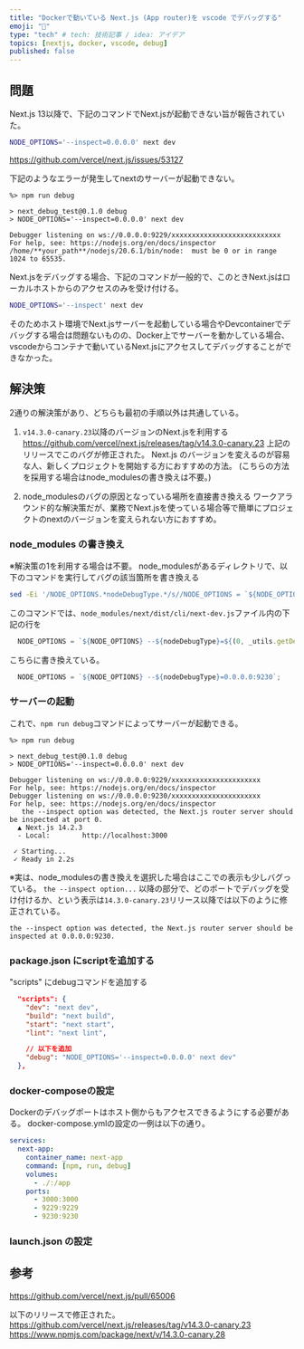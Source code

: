 ```yaml
---
title: "Dockerで動いている Next.js (App router)を vscode でデバッグする"
emoji: "🦁"
type: "tech" # tech: 技術記事 / idea: アイデア
topics: [nextjs, docker, vscode, debug]
published: false
---
```


## 問題
Next.js 13以降で、下記のコマンドでNext.jsが起動できない旨が報告されていた。
```bash
NODE_OPTIONS='--inspect=0.0.0.0' next dev
```
https://github.com/vercel/next.js/issues/53127

下記のようなエラーが発生してnextのサーバーが起動できない。
```
%> npm run debug

> next_debug_test@0.1.0 debug
> NODE_OPTIONS='--inspect=0.0.0.0' next dev

Debugger listening on ws://0.0.0.0:9229/xxxxxxxxxxxxxxxxxxxxxxxxxxx
For help, see: https://nodejs.org/en/docs/inspector
/home/**your_path**/nodejs/20.6.1/bin/node:  must be 0 or in range 1024 to 65535.
```

Next.jsをデバッグする場合、下記のコマンドが一般的で、このときNext.jsはローカルホストからのアクセスのみを受け付ける。
```bash
NODE_OPTIONS='--inspect' next dev
```
そのためホスト環境でNext.jsサーバーを起動している場合やDevcontainerでデバッグする場合は問題ないものの、Docker上でサーバーを動かしている場合、vscodeからコンテナで動いているNext.jsにアクセスしてデバッグすることができなかった。

## 解決策
2通りの解決策があり、どちらも最初の手順以外は共通している。

1. `v14.3.0-canary.23`以降のバージョンのNext.jsを利用する
https://github.com/vercel/next.js/releases/tag/v14.3.0-canary.23
上記のリリースでこのバグが修正された。
Next.js のバージョンを変えるのが容易な人、新しくプロジェクトを開始する方におすすめの方法。
(こちらの方法を採用する場合はnode_modulesの書き換えは不要。)

2. node_modulesのバグの原因となっている場所を直接書き換える
ワークアラウンド的な解決策だが、業務でNext.jsを使っている場合等で簡単にプロジェクトのnextのバージョンを変えられない方におすすめ。

### node_modules の書き換え
※解決策の1を利用する場合は不要。
node_modulesがあるディレクトリで、以下のコマンドを実行してバグの該当箇所を書き換える
```bash
sed -Ei '/NODE_OPTIONS.*nodeDebugType.*/s//NODE_OPTIONS = `${NODE_OPTIONS} --${nodeDebugType}=0.0.0.0:9230`;/' node_modules/next/dist/cli/next-dev.js
```

このコマンドでは、`node_modules/next/dist/cli/next-dev.js`ファイル内の下記の行を
```js
  NODE_OPTIONS = `${NODE_OPTIONS} --${nodeDebugType}=${(0, _utils.getDebugPort)() + 1}`;
```

こちらに書き換えている。
```js
  NODE_OPTIONS = `${NODE_OPTIONS} --${nodeDebugType}=0.0.0.0:9230`;
```

### サーバーの起動
これで、`npm run debug`コマンドによってサーバーが起動できる。
```
%> npm run debug

> next_debug_test@0.1.0 debug
> NODE_OPTIONS='--inspect=0.0.0.0' next dev

Debugger listening on ws://0.0.0.0:9229/xxxxxxxxxxxxxxxxxxxxxx
For help, see: https://nodejs.org/en/docs/inspector
Debugger listening on ws://0.0.0.0:9230/xxxxxxxxxxxxxxxxxxxxxx
For help, see: https://nodejs.org/en/docs/inspector
   the --inspect option was detected, the Next.js router server should be inspected at port 0.
  ▲ Next.js 14.2.3
  - Local:        http://localhost:3000

 ✓ Starting...
 ✓ Ready in 2.2s
```

※実は、node_modulesの書き換えを選択した場合はここでの表示も少しバグっている。
`the --inspect option...` 以降の部分で、どのポートでデバッグを受け付けるか、という表示は`14.3.0-canary.23`リリース以降では以下のように修正されている。
```
the --inspect option was detected, the Next.js router server should be inspected at 0.0.0.0:9230.
```
### package.json にscriptを追加する
"scripts" にdebugコマンドを追加する
```json
  "scripts": {
    "dev": "next dev",
    "build": "next build",
    "start": "next start",
    "lint": "next lint",

    // 以下を追加
    "debug": "NODE_OPTIONS='--inspect=0.0.0.0' next dev"
  },
```

### docker-composeの設定
Dockerのデバッグポートはホスト側からもアクセスできるようにする必要がある。
docker-compose.ymlの設定の一例は以下の通り。
```yml
services:
  next-app:
    container_name: next-app
    command: [npm, run, debug]
    volumes:
      - ./:/app
    ports:
      - 3000:3000
      - 9229:9229
      - 9230:9230
```

### launch.json の設定

## 参考
https://github.com/vercel/next.js/pull/65006

以下のリリースで修正された。
https://github.com/vercel/next.js/releases/tag/v14.3.0-canary.23
https://www.npmjs.com/package/next/v/14.3.0-canary.28
